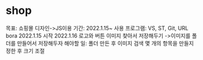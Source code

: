 # shop
목표: 쇼핑몰 디자인->JS이용
기간: 2022.1.15~
사용 프로그램: VS, ST, Git, URL bora
2022.1.15 시작
2022.1.16 로고와 버튼 이미지 찾아서 저장해두기
->이미지를 폴더를 만들어서 저장해두자
해야할 일: 폴더 만든 후 이미지 검색
몇 개의 항목을 만들지 정한 후 크기 조절

